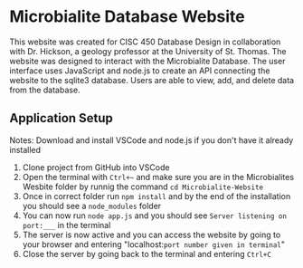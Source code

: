# Microbialite Database Website

This website was created for CISC 450 Database Design in collaboration with Dr. Hickson, a geology professor at the University of St. Thomas. The website was designed to interact with the Microbialite Database. The user interface uses JavaScript and node.js to create an API connecting the website to the sqlite3 database. Users are able to view, add, and delete data from the database.


## Application Setup
Notes: Download and install VSCode and node.js if you don't have it already installed

1. Clone project from GitHub into VSCode
2. Open the terminal with `Ctrl+~` and make sure you are in the Microbialites Wesbite folder by runnig the command `cd Microbialite-Website`
3. Once in correct folder run `npm install` and by the end of the installation you should see a `node_modules` folder
4. You can now run `node app.js` and you should see `Server listening on port:___` in the terminal
5. The server is now active and you can access the website by going to your browser and entering "localhost:`port number given in terminal`"
6. Close the server by going back to the terminal and entering `Ctrl+C`

